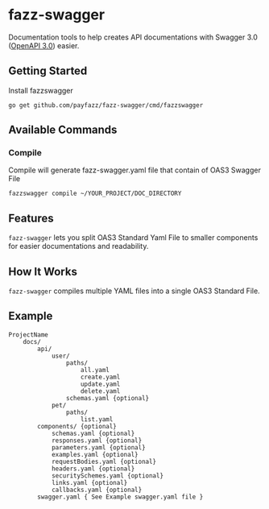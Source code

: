 
# fazz-swagger
Documentation tools to help creates API documentations with Swagger 3.0 ([OpenAPI 3.0](https://github.com/OAI/OpenAPI-Specification/blob/master/versions/3.0.0.md)) easier.

## Getting Started
Install fazzswagger
```
go get github.com/payfazz/fazz-swagger/cmd/fazzswagger
```

## Available Commands
### Compile
Compile will generate fazz-swagger.yaml file that contain of OAS3 Swagger File
```
fazzswagger compile ~/YOUR_PROJECT/DOC_DIRECTORY
```

## Features
`fazz-swagger` lets you split OAS3 Standard Yaml File to smaller components for easier documentations and readability. 

## How It Works
`fazz-swagger` compiles multiple YAML files into a single OAS3 Standard File.

## Example
```
ProjectName
    docs/
        api/
            user/
                paths/
                    all.yaml
                    create.yaml
                    update.yaml
                    delete.yaml
                schemas.yaml {optional}
            pet/
                paths/
                    list.yaml
        components/ {optional}
            schemas.yaml {optional}
            responses.yaml {optional}
            parameters.yaml {optional}
            examples.yaml {optional}
            requestBodies.yaml {optional}
            headers.yaml {optional}
            securitySchemes.yaml {optional}
            links.yaml {optional}
            callbacks.yaml {optional}
        swagger.yaml { See Example swagger.yaml file }
```
